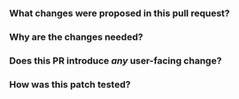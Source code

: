 <!--
Thanks for sending a pull request!  Here are some tips for you:
  - Make sure the PR title start w/ a JIRA ticket, e.g. '[CELEBORN-XXXX] Your PR title ...'.
  - Be sure to keep the PR description updated to reflect all changes.
  - Please write your PR title to summarize what this PR proposes.
  - If possible, provide a concise example to reproduce the issue for a faster review.
-->

### What changes were proposed in this pull request?


### Why are the changes needed?


### Does this PR introduce _any_ user-facing change?


### How was this patch tested?

